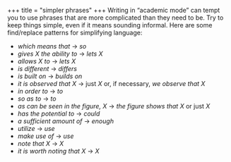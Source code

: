 +++
title = "simpler phrases"
+++
Writing in “academic mode” can tempt you to use phrases that are more complicated than they need to be.
Try to keep things simple, even if it means sounding informal.
Here are some find/replace patterns for simplifying language:

- *which means that* → *so*
- *gives X the ability to* → *lets X*
- *allows X to* → *lets X*
- *is different* → *differs*
- *is built on* → *builds on*
- *it is observed that X* → just *X* or, if necessary, *we observe that X*
- *in order to* → *to*
- *so as to* → *to*
- *as can be seen in the figure, X* → *the figure shows that X* or just *X*
- *has the potential to* → *could*
- *a sufficient amount of* → *enough*
- *utilize* → *use*
- *make use of* → *use*
- *note that X* → *X*
- *it is worth noting that X* → *X*
